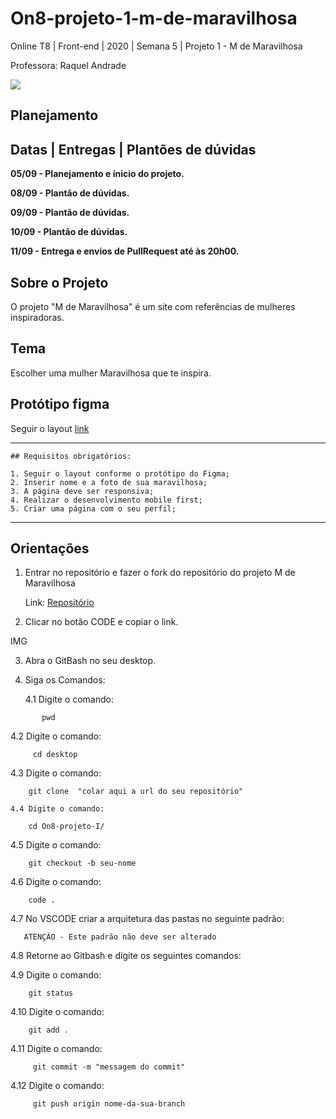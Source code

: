 # On8-projeto-1-m-de-maravilhosa

Online T8 | Front-end | 2020 | Semana 5 | Projeto 1 - M de Maravilhosa

Professora: Raquel Andrade

<img src="https://i.ibb.co/5cTvbhC/readme-header.png" >

## Planejamento

## Datas | Entregas | Plantões de dúvidas

**05/09 - Planejamento e ínicio do projeto.**

**08/09 - Plantão de dúvidas.**

**09/09 - Plantão de dúvidas.**

**10/09 - Plantão de dúvidas.**

**11/09 - Entrega e envios de PullRequest até às 20h00.**
 

## Sobre o Projeto
O projeto "M de Maravilhosa" é um site com referências de mulheres inspiradoras.

## Tema 
Escolher uma mulher Maravilhosa que te inspira.

## Protótipo figma
Seguir o layout [link](https://www.figma.com/file/XBEywzd2yF47RaWm0Gw4t7Tz/M-de-Maravilhosa?node-id=0%3A1)

---

```
## Requisitos obrigatórios:

1. Seguir o layout conforme o protótipo do Figma;
2. Inserir nome e a foto de sua maravilhosa;
3. A página deve ser responsiva;
4. Realizar o desenvolvimento mobile first;
5. Criar uma página com o seu perfil;
```
---

## Orientações


1. Entrar no repositório e fazer o fork do repositório do projeto M de Maravilhosa

   Link: [Repositório](https://github.com/reprograma/On8-projeto-1-m-de-maravilhosa)

2. Clicar no botão CODE e copiar o link.
      
  IMG

3. Abra o GitBash no seu desktop.
   
4. Siga os Comandos:

   4.1  Digite o comando:
 ``` 
        pwd
 ```

   4.2  Digite o comando:
 ```
      cd desktop
 ```

   4.3 Digite o comando:
 ```
     git clone  "colar aqui a url do seu repositório"
 ```

    4.4 Digite o comando:
 ```
     cd On8-projeto-I/
 ```

   4.5 Digite o comando:
 ```
     git checkout -b seu-nome
 ```

   4.6 Digite o comando:
 ```
     code .
 ```
       
   4.7 No VSCODE criar a arquitetura das pastas no seguinte padrão:
  ```
     ATENÇÃO - Este padrão não deve ser alterado
 ```
 
   4.8 Retorne ao Gitbash e digite os seguintes comandos:

   4.9 Digite o comando:
 ```
     git status
 ```
   4.10 Digite o comando:
```
    git add .
```

   4.11 Digite o comando:
```
     git commit -m "messagem do commit"
```

   4.12 Digite o comando:
```
     git push origin nome-da-sua-branch
```

